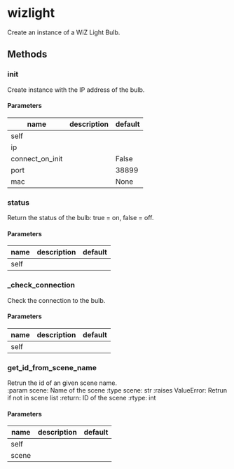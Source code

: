 # wizlight


Create an instance of a WiZ Light Bulb. 

## Methods


### __init__


Create instance with the IP address of the bulb. 

#### Parameters
name | description | default
--- | --- | ---
self |  | 
ip |  | 
connect_on_init |  | False
port |  | 38899
mac |  | None





### status


Return the status of the bulb: true = on, false = off. 

#### Parameters
name | description | default
--- | --- | ---
self |  | 





### _check_connection


Check the connection to the bulb. 

#### Parameters
name | description | default
--- | --- | ---
self |  | 





### get_id_from_scene_name


Retrun the id of an given scene name.   
:param scene: Name of the scene :type scene: str :raises ValueError: Retrun if not in scene list :return: ID of the scene :rtype: int 

#### Parameters
name | description | default
--- | --- | ---
self |  | 
scene |  | 




